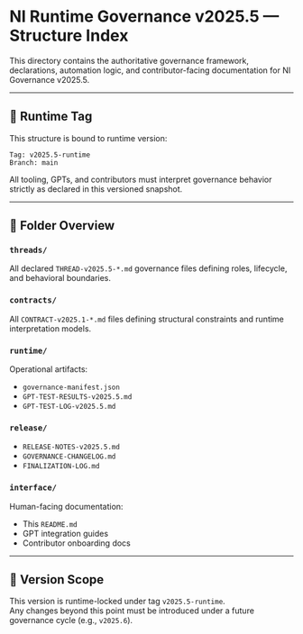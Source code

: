 # NI Runtime Governance v2025.5 — Structure Index

This directory contains the authoritative governance framework, declarations, automation logic, and contributor-facing documentation for NI Governance v2025.5.

---

## 📌 Runtime Tag

This structure is bound to runtime version:

```
Tag: v2025.5-runtime
Branch: main
```

All tooling, GPTs, and contributors must interpret governance behavior strictly as declared in this versioned snapshot.

---

## 📁 Folder Overview

### `threads/`
All declared `THREAD-v2025.5-*.md` governance files defining roles, lifecycle, and behavioral boundaries.

### `contracts/`
All `CONTRACT-v2025.1-*.md` files defining structural constraints and runtime interpretation models.

### `runtime/`
Operational artifacts:
- `governance-manifest.json`
- `GPT-TEST-RESULTS-v2025.5.md`
- `GPT-TEST-LOG-v2025.5.md`

### `release/`
- `RELEASE-NOTES-v2025.5.md`
- `GOVERNANCE-CHANGELOG.md`
- `FINALIZATION-LOG.md`

### `interface/`
Human-facing documentation:
- This `README.md`
- GPT integration guides
- Contributor onboarding docs

---

## 🧠 Version Scope

This version is runtime-locked under tag `v2025.5-runtime`.  
Any changes beyond this point must be introduced under a future governance cycle (e.g., `v2025.6`).
